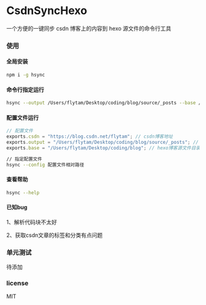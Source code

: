 # CsdnSyncHexo

一个方便的一键同步 csdn 博客上的内容到 hexo 源文件的命令行工具

### 使用

#### 全局安装

```bash
npm i -g hsync
```

#### 命令行指定运行

```bash
hsync --output /Users/flytam/Desktop/coding/blog/source/_posts --base /Users/flytam/Desktop/coding/blog --csdn https://blog.csdn.net/flytam
```

#### 配置文件运行

```js
// 配置文件
exports.csdn = "https://blog.csdn.net/flytam"; // csdn博客地址
exports.output = "/Users/flytam/Desktop/coding/blog/source/_posts"; // 这里可以定向到你的hexo源文件的地方
exports.base = "/Users/flytam/Desktop/coding/blog"; // hexo博客源文件目录，用于执行hexo命令
```

```bash
// 指定配置文件
hsync --config 配置文件相对路径
```

#### 查看帮助

```bash
hsync --help
```
#### 已知bug

1、解析代码块不太好

2、获取csdn文章的标签和分类有点问题

### 单元测试

待添加

### license

MIT
